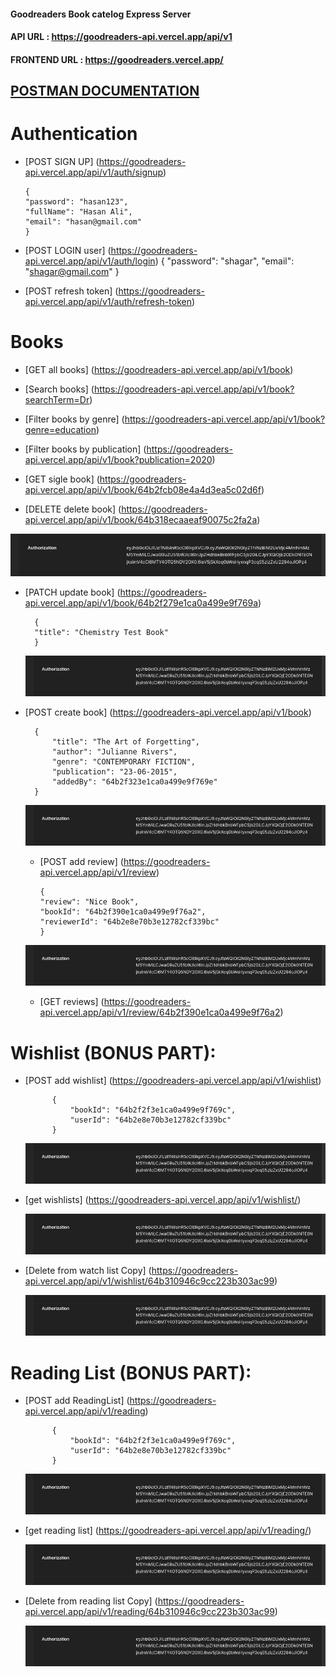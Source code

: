 #### Goodreaders Book catelog Express Server

#### API URL : https://goodreaders-api.vercel.app/api/v1

#### FRONTEND URL : https://goodreaders.vercel.app/

## [POSTMAN DOCUMENTATION](https://documenter.getpostman.com/view/15074292/2s946fdsdf)

# Authentication

- [POST SIGN UP] (https://goodreaders-api.vercel.app/api/v1/auth/signup)

      {
      "password": "hasan123",
      "fullName": "Hasan Ali",
      "email": "hasan@gmail.com"
      }

- [POST LOGIN user] (https://goodreaders-api.vercel.app/api/v1/auth/login)
  {
  "password": "shagar",
  "email": "shagar@gmail.com"
  }

- [POST refresh token] (https://goodreaders-api.vercel.app/api/v1/auth/refresh-token)

# Books

- [GET all books] (https://goodreaders-api.vercel.app/api/v1/book)

- [Search books] (https://goodreaders-api.vercel.app/api/v1/book?searchTerm=Dr)

- [Filter books by genre] (https://goodreaders-api.vercel.app/api/v1/book?genre=education)

- [Filter books by publication] (https://goodreaders-api.vercel.app/api/v1/book?publication=2020)

- [GET sigle book] (https://goodreaders-api.vercel.app/api/v1/book/64b2fcb08e4a4d3ea5c02d6f)

- [DELETE delete book] (https://goodreaders-api.vercel.app/api/v1/book/64b318ecaaeaf90075c2fa2a)

![HEADERs](./.ss/auth_header.png)

- [PATCH update book] (https://goodreaders-api.vercel.app/api/v1/book/64b2f279e1ca0a499e9f769a)

      	{
      	"title": "Chemistry Test Book"
      	}

  ![HEADERs](./.ss/auth_header.png)

- [POST create book] (https://goodreaders-api.vercel.app/api/v1/book)

      	{
      		"title": "The Art of Forgetting",
      		"author": "Julianne Rivers",
      		"genre": "CONTEMPORARY FICTION",
      		"publication": "23-06-2015",
      		"addedBy": "64b2f323e1ca0a499e9f769e"
      	}

  ![HEADERs](./.ss/auth_header.png)

  - [POST add review] (https://goodreaders-api.vercel.app/api/v1/review)

        {
        "review": "Nice Book",
        "bookId": "64b2f390e1ca0a499e9f76a2",
        "reviewerId": "64b2e8e70b3e12782cf339bc"
        }

  ![HEADERs](./.ss/auth_header.png)

  - [GET reviews] (https://goodreaders-api.vercel.app/api/v1/review/64b2f390e1ca0a499e9f76a2)

# Wishlist (BONUS PART):

- [POST add wishlist] (https://goodreaders-api.vercel.app/api/v1/wishlist)

      		{
      			"bookId": "64b2f2f3e1ca0a499e9f769c",
      			"userId": "64b2e8e70b3e12782cf339bc"
      		}

  ![HEADERs](./.ss/auth_header.png)

- [get wishlists] (https://goodreaders-api.vercel.app/api/v1/wishlist/)

  ![HEADERs](./.ss/auth_header.png)

- [Delete from watch list Copy] (https://goodreaders-api.vercel.app/api/v1/wishlist/64b310946c9cc223b303ac99)

  ![HEADERs](./.ss/auth_header.png)

# Reading List (BONUS PART):

- [POST add ReadingList] (https://goodreaders-api.vercel.app/api/v1/reading)

      		{
      			"bookId": "64b2f2f3e1ca0a499e9f769c",
      			"userId": "64b2e8e70b3e12782cf339bc"
      		}

  ![HEADERs](./.ss/auth_header.png)

- [get reading list] (https://goodreaders-api.vercel.app/api/v1/reading/)

  ![HEADERs](./.ss/auth_header.png)

- [Delete from reading list Copy] (https://goodreaders-api.vercel.app/api/v1/reading/64b310946c9cc223b303ac99)

  ![HEADERs](./.ss/auth_header.png)

